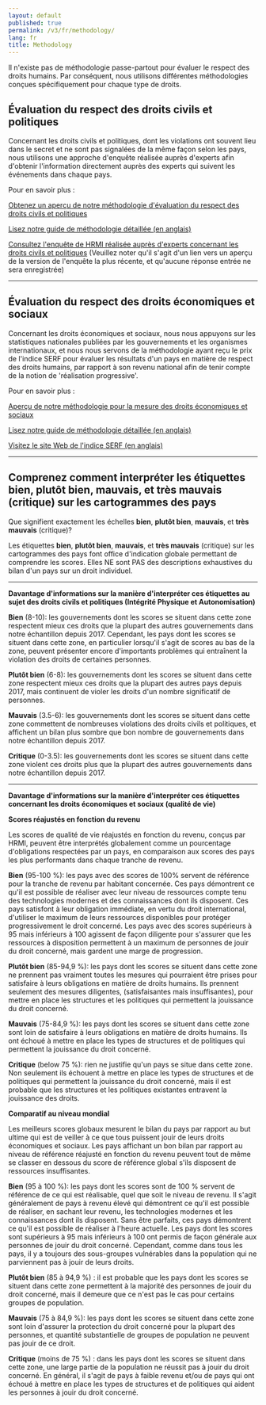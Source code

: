 ```yaml
---
layout: default
published: true
permalink: /v3/fr/methodology/
lang: fr
title: Methodology
---
```


Il n'existe pas de méthodologie passe-partout pour évaluer le respect des droits humains. Par conséquent, nous utilisons différentes méthodologies conçues spécifiquement pour chaque type de droits.

## Évaluation du respect des droits civils et politiques 

Concernant les droits civils et politiques, dont les violations ont souvent lieu dans le secret et ne sont pas signalées de la même façon selon les pays, nous utilisons une approche d'enquête réalisée auprès d'experts afin d'obtenir l'information directement auprès des experts qui suivent les événements dans chaque pays.

Pour en savoir plus :

[Obtenez un aperçu de notre méthodologie d'évaluation du respect des droits civils et politiques](https://humanrightsmeasurement.org/fr/methodologie/mesurer-les-droits-civiques-et-politiques/)

[Lisez notre guide de méthodologie détaillée (en anglais)](https://humanrightsmeasurement.org/methodology-handbook/)

[Consultez l'enquête de HRMI réalisée auprès d'experts concernant les droits civils et politiques](https://ugeorgia.ca1.qualtrics.com/jfe/preview/SV_72IQjpYjeCbIw3b?Q_SurveyVersionID=current&Q_CHL=preview) (Veuillez noter qu'il s'agit d'un lien vers un aperçu de la version de l'enquête la plus récente, et qu'aucune réponse entrée ne sera enregistrée) 
 
---

## Évaluation du respect des droits économiques et sociaux 

Concernant les droits économiques et sociaux, nous nous appuyons sur les statistiques nationales publiées par les gouvernements et les organismes internationaux, et nous nous servons de la méthodologie ayant reçu le prix de l'indice SERF pour évaluer les résultats d'un pays en matière de respect des droits humains, par rapport à son revenu national afin de tenir compte de la notion de 'réalisation progressive'.

Pour en savoir plus :

[Aperçu de notre méthodologie pour la mesure des droits économiques et sociaux](https://humanrightsmeasurement.org/fr/methodologie/mesurer-les-droits-economiques-et-sociaux/)

[Lisez notre guide de méthodologie détaillée (en anglais)](https://humanrightsmeasurement.org/methodology-handbook/)

[Visitez le site Web de l'indice SERF (en anglais)](https://serfindex.uconn.edu/)

---

## Comprenez comment interpréter les étiquettes bien, plutôt bien, mauvais, et très mauvais (critique) sur les cartogrammes des pays

Que signifient exactement les échelles **bien**, **plutôt bien**, **mauvais**, et **très mauvais** (critique)?

Les étiquettes **bien**, **plutôt bien**, **mauvais**, et **très mauvais** (critique) sur les cartogrammes des pays font office d'indication globale permettant de comprendre les scores. Elles NE sont PAS des descriptions exhaustives du bilan d'un pays sur un droit individuel.

---

**Davantage d'informations sur la manière d'interpréter ces étiquettes au sujet des droits civils et politiques (Intégrité Physique et Autonomisation)**

**Bien** (8-10): les gouvernements dont les scores se situent dans cette zone respectent mieux ces droits que la plupart des autres gouvernements dans notre échantillon depuis 2017. Cependant, les pays dont les scores se situent dans cette zone, en particulier lorsqu'il s'agit de scores au bas de la zone, peuvent présenter encore d'importants problèmes qui entraînent la violation des droits de certaines personnes.

**Plutôt bien** (6-8): les gouvernements dont les scores se situent dans cette zone respectent mieux ces droits que la plupart des autres pays depuis 2017, mais continuent de violer les droits d'un nombre significatif de personnes. 

**Mauvais** (3.5-6): les gouvernements dont les scores se situent dans cette zone commettent de nombreuses violations des droits civils et politiques, et affichent un bilan plus sombre que bon nombre de gouvernements dans notre échantillon depuis 2017. 

**Critique** (0-3.5): les gouvernements dont les scores se situent dans cette zone violent ces droits plus que la plupart des autres gouvernements dans notre échantillon depuis 2017.

---

**Davantage d'informations sur la manière d'interpréter ces étiquettes concernant les droits économiques et sociaux (qualité de vie)**

**Scores réajustés en fonction du revenu**

Les scores de qualité de vie réajustés en fonction du revenu, conçus par HRMI, peuvent être interprétés globalement comme un pourcentage d'obligations respectées par un pays, en comparaison aux scores des pays les plus performants dans chaque tranche de revenu. 

**Bien** (95-100 %): les pays avec des scores de 100% servent de référence pour la tranche de revenu par habitant concernée. Ces pays démontrent ce qu'il est possible de réaliser avec leur niveau de ressources compte tenu des technologies modernes et des connaissances dont ils disposent. Ces pays satisfont à leur obligation immédiate, en vertu du droit international, d'utiliser le maximum de leurs ressources disponibles pour protéger progressivement le droit concerné. Les pays avec des scores supérieurs à 95 mais inférieurs à 100 agissent de façon diligente pour s'assurer que les ressources à disposition permettent à un maximum de personnes de jouir du droit concerné, mais gardent une marge de progression. 

**Plutôt bien** (85-94,9 %): les pays dont les scores se situent dans cette zone ne prennent pas vraiment toutes les mesures qui pourraient être prises pour satisfaire à leurs obligations en matière de droits humains. Ils prennent seulement des mesures diligentes, (satisfaisantes mais insuffisantes), pour mettre en place les structures et les politiques qui permettent la jouissance du droit concerné.

**Mauvais** (75-84,9 %): les pays dont les scores se situent dans cette zone sont loin de satisfaire à leurs obligations en matière de droits humains. Ils ont échoué à mettre en place les types de structures et de politiques qui permettent la jouissance du droit concerné. 

**Critique** (below 75 %): rien ne justifie qu'un pays se situe dans cette zone. Non seulement ils échouent à mettre en place les types de structures et de politiques qui permettent la jouissance du droit concerné, mais il est probable que les structures et les politiques existantes entravent la jouissance des droits.

**Comparatif au niveau mondial**

Les meilleurs scores globaux mesurent le bilan du pays par rapport au but ultime qui est de veiller à ce que tous puissent jouir de leurs droits économiques et sociaux. Les pays affichant un bon bilan par rapport au niveau de référence réajusté en fonction du revenu peuvent tout de même se classer en dessous du score de référence global s'ils disposent de ressources insuffisantes. 

**Bien** (95 à 100 %): les pays dont les scores sont de 100 % servent de référence de ce qui est réalisable, quel que soit le niveau de revenu. Il s'agit généralement de pays à revenu élevé qui démontrent ce qu'il est possible de réaliser, en sachant leur revenu, les technologies modernes et les connaissances dont ils disposent. Sans être parfaits, ces pays démontrent ce qu'il est possible de réaliser à l'heure actuelle. Les pays dont les scores sont supérieurs à 95 mais inférieurs à 100 ont permis de façon générale aux personnes de jouir du droit concerné. Cependant, comme dans tous les pays, il y a toujours des sous-groupes vulnérables dans la population qui ne parviennent pas à jouir de leurs droits. 

**Plutôt bien** (85 à 94,9 %) : il est probable que les pays dont les scores se situent dans cette zone permettent à la majorité des personnes de jouir du droit concerné, mais il demeure que ce n'est pas le cas pour certains groupes de population.

**Mauvais** (75 à 84,9 %): les pays dont les scores se situent dans cette zone sont loin d'assurer la protection du droit concerné pour la plupart des personnes, et quantité substantielle de groupes de population ne peuvent pas jouir de ce droit.

**Critique** (moins de 75 %) : dans les pays dont les scores se situent dans cette zone, une large partie de la population ne réussit pas à jouir du droit concerné. En général, il s'agit de pays à faible revenu et/ou de pays qui ont échoué à mettre en place les types de structures et de politiques qui aident les personnes à jouir du droit concerné.



